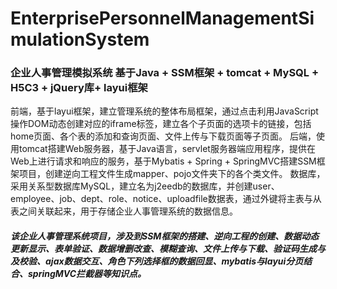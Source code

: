 # EnterprisePersonnelManagementSimulationSystem
### 企业人事管理模拟系统 基于Java + SSM框架 + tomcat + MySQL + H5C3 + jQuery库+ layui框架

前端，基于layui框架，建立管理系统的整体布局框架，通过点击利用JavaScript操作DOM动态创建对应的iframe标签，建立各个子页面的选项卡的链接，包括home页面、各个表的添加和查询页面、文件上传与下载页面等子页面。
后端，使用tomcat搭建Web服务器，基于Java语言，servlet服务器端应用程序，提供在Web上进行请求和响应的服务，基于Mybatis + Spring + SpringMVC搭建SSM框架项目，创建逆向工程文件生成mapper、pojo文件夹下的各个类文件。
数据库，采用关系型数据库MySQL，建立名为j2eedb的数据库，并创建user、employee、job、dept、role、notice、uploadfile数据表，通过外键将主表与从表之间关联起来，用于存储企业人事管理系统的数据信息。

##### 该企业人事管理系统项目，涉及到SSM框架的搭建、逆向工程的创建、数据动态更新显示、表单验证、数据增删改查、模糊查询、文件上传与下载、验证码生成与及校验、ajax数据交互、角色下列选择框的数据回显、mybatis与layui分页结合、springMVC拦截器等知识点。

